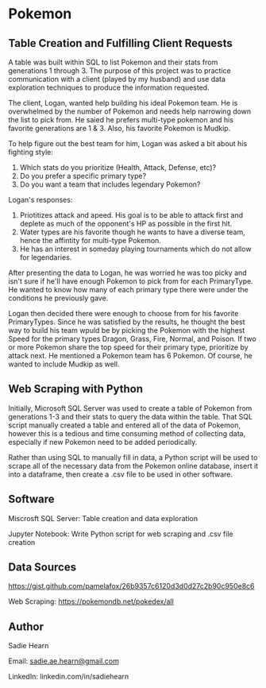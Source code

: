 # Pokemon

Table Creation and Fulfilling Client Requests
--
A table was built within SQL to list Pokemon and their stats from generations 1 through 3. The purpose of this project was to practice communication with a client (played by my husband) and use data exploration techniques to produce the information requested.

The client, Logan, wanted help building his ideal Pokemon team. He is overwhelmed by the number of Pokemon and needs help narrowing down 
the list to pick from. He saied he prefers multi-type pokemon and his favorite generations are 1 & 3. Also, his favorite Pokemon is Mudkip.

To help figure out the best team for him, Logan was asked a bit about his fighting style:
1. Which stats do you prioritize (Health, Attack, Defense, etc)?
2. Do you prefer a specific primary type?
3. Do you want a team that includes legendary Pokemon?

Logan's responses:
1. Priotitizes attack and apeed. His goal is to be able to attack first and deplete as much of the opponent's HP as possible in the first hit.
2. Water types are his favorite though he wants to have a diverse team, hence the affintity for multi-type Pokemon.
3. He has an interest in someday playing tournaments which do not allow for legendaries.

After presenting the data to Logan, he was worried he was too picky and isn't sure if he'll have enough Pokemon to pick from for each 
PrimaryType. He wanted to know how many of each primary type there were under the conditions he previously gave.

Logan then decided there were enough to choose from for his favorite PrimaryTypes. Since he was satisfied by the results, he thought the best way to build his team wpuld be by picking the Pokemon with the highest Speed for the primary types Dragon, Grass, Fire, Normal, and Poison. If two or more Pokemon share the top speed for their primary type, prioritize by attack next. He mentioned a Pokemon team has 6 Pokemon. Of course, he wanted to include Mudkip as well.

Web Scraping with Python 
--
Initially, Microsoft SQL Server was used to create a table of Pokemon from generations 1-3 and their stats to query the data within the table. That SQL script manually created a table and entered all of the data of Pokemon, however this is a tedious and time consuming method of collecting data, especially if new Pokemon need to be added periodically.

Rather than using SQL to manually fill in data, a Python script will be used to scrape all of the necessary data from the Pokemon online database, insert it into a dataframe, then create a .csv file to be used in other software.

Software
--
Miscrosft SQL Server: Table creation and data exploration

Jupyter Notebook: Write Python script for web scraping and .csv file creation

Data Sources
---
https://gist.github.com/pamelafox/26b9357c6120d3d0d27c2b90c950e8c6

Web Scraping: https://pokemondb.net/pokedex/all

Author
---
Sadie Hearn

Email: sadie.ae.hearn@gmail.com

LinkedIn: linkedin.com/in/sadiehearn
